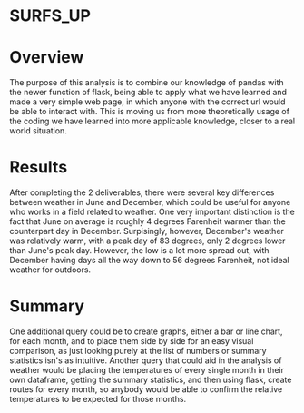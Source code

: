 # SURFS_UP

# Overview

The purpose of this analysis is to combine our knowledge of pandas with the newer function of flask, being able to apply what we have learned and made a very simple web page, in which anyone with the correct url would be able to interact with. This is moving us from more theoretically usage of the coding we have learned into more applicable knowledge, closer to a real world situation. 

# Results

After completing the 2 deliverables, there were several key differences between weather in June and December, which could be useful for anyone who works in a field related to weather. One very important distinction is the fact that June on average is roughly 4 degrees Farenheit warmer than the counterpart day in December. Surpisingly, however, December's weather was relatively warm, with a peak day of 83 degrees, only 2 degrees lower than June's peak day. However, the low is a lot more spread out, with December having days all the way down to 56 degrees Farenheit, not ideal weather for outdoors.

# Summary

One additional query could be to create graphs, either a bar or line chart, for each month, and to place them side by side for an easy visual comparison, as just looking purely at the list of numbers or summary statistics isn's as intuitive. Another query that could aid in the analysis of weather would be placing the temperatures of every single month in their own dataframe, getting the summary statistics, and then using flask, create routes for every month, so anybody would be able to confirm the relative temperatures to be expected for those months. 
